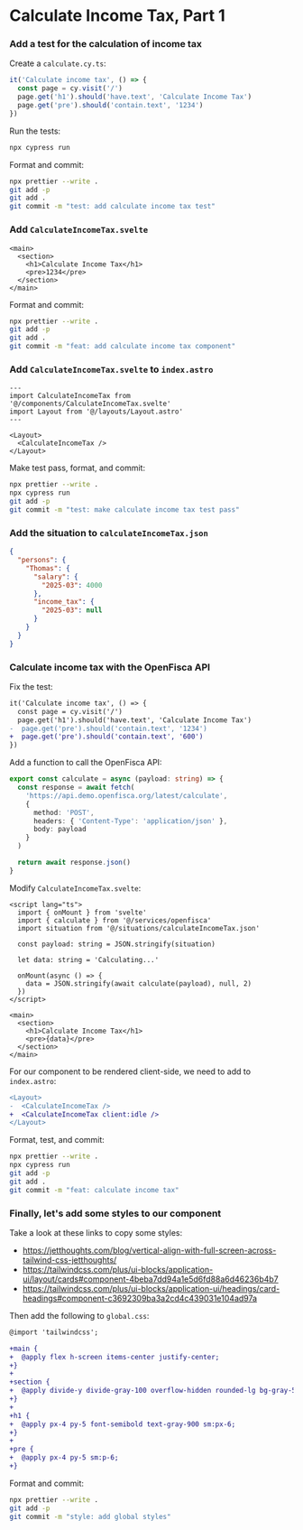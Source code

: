 # Calculate Income Tax, Part 1

### Add a test for the calculation of income tax

Create a `calculate.cy.ts`:

```typescript
it('Calculate income tax', () => {
  const page = cy.visit('/')
  page.get('h1').should('have.text', 'Calculate Income Tax')
  page.get('pre').should('contain.text', '1234')
})
```

Run the tests:

```sh
npx cypress run
```

Format and commit:

```sh
npx prettier --write .
git add -p
git add .
git commit -m "test: add calculate income tax test"
```

### Add `CalculateIncomeTax.svelte`

```svelte
<main>
  <section>
    <h1>Calculate Income Tax</h1>
    <pre>1234</pre>
  </section>
</main>
```

Format and commit:

```sh
npx prettier --write .
git add -p
git add .
git commit -m "feat: add calculate income tax component"
```

### Add `CalculateIncomeTax.svelte` to `index.astro`

```astro
---
import CalculateIncomeTax from '@/components/CalculateIncomeTax.svelte'
import Layout from '@/layouts/Layout.astro'
---

<Layout>
  <CalculateIncomeTax />
</Layout>
```

Make test pass, format, and commit:

```sh
npx prettier --write .
npx cypress run
git add -p
git commit -m "test: make calculate income tax test pass"
```

### Add the situation to `calculateIncomeTax.json`

```json
{
  "persons": {
    "Thomas": {
      "salary": {
        "2025-03": 4000
      },
      "income_tax": {
        "2025-03": null
      }
    }
  }
}
```

### Calculate income tax with the OpenFisca API

Fix the test:

```diff
it('Calculate income tax', () => {
  const page = cy.visit('/')
  page.get('h1').should('have.text', 'Calculate Income Tax')
-  page.get('pre').should('contain.text', '1234')
+  page.get('pre').should('contain.text', '600')
})
```

Add a function to call the OpenFisca API:

```typescript
export const calculate = async (payload: string) => {
  const response = await fetch(
    'https://api.demo.openfisca.org/latest/calculate',
    {
      method: 'POST',
      headers: { 'Content-Type': 'application/json' },
      body: payload
    }
  )

  return await response.json()
}
```

Modify `CalculateIncomeTax.svelte`:

```svelte
<script lang="ts">
  import { onMount } from 'svelte'
  import { calculate } from '@/services/openfisca'
  import situation from '@/situations/calculateIncomeTax.json'

  const payload: string = JSON.stringify(situation)

  let data: string = 'Calculating...'

  onMount(async () => {
    data = JSON.stringify(await calculate(payload), null, 2)
  })
</script>

<main>
  <section>
    <h1>Calculate Income Tax</h1>
    <pre>{data}</pre>
  </section>
</main>
```

For our component to be rendered client-side, we need to add to `index.astro`:

```diff
<Layout>
-  <CalculateIncomeTax />
+  <CalculateIncomeTax client:idle />
</Layout>
```

Format, test, and commit:

```sh
npx prettier --write .
npx cypress run
git add -p
git add .
git commit -m "feat: calculate income tax"
```

### Finally, let's add some styles to our component

Take a look at these links to copy some styles:

- https://jetthoughts.com/blog/vertical-align-with-full-screen-across-tailwind-css-jetthoughts/
- https://tailwindcss.com/plus/ui-blocks/application-ui/layout/cards#component-4beba7dd94a1e5d6fd88a6d46236b4b7
- https://tailwindcss.com/plus/ui-blocks/application-ui/headings/card-headings#component-c3692309ba3a2cd4c439031e104ad97a

Then add the following to `global.css`:

```diff
@import 'tailwindcss';

+main {
+  @apply flex h-screen items-center justify-center;
+}
+
+section {
+  @apply divide-y divide-gray-100 overflow-hidden rounded-lg bg-gray-50 shadow-sm;
+}
+
+h1 {
+  @apply px-4 py-5 font-semibold text-gray-900 sm:px-6;
+}
+
+pre {
+  @apply px-4 py-5 sm:p-6;
+}
```

Format and commit:

```sh
npx prettier --write .
git add -p
git commit -m "style: add global styles"
```
